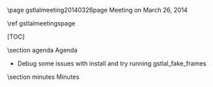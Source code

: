 \page gstlalmeeting20140326page Meeting on March 26, 2014

\ref gstlalmeetingspage

[TOC]

\section agenda Agenda

- Debug some issues with install and try running gstlal_fake_frames 

\section minutes Minutes

<!---
Actions
- Now that everyone is an expert on how to run gstlal_fake_frames how about the following: each reviewer take a usage case from the gstlal_fake_frames documentation
 - Sathya: Usage case 1
 - Jolien: Usage case 2
 - Duncan: Usage case 3
 - Florent: Usage case 4
- each person should run the case and use the information in the "Debug" section of the documentation to write out the pipeline.  Also, try making plots of the output, etc.  Examine it critically and figure out what questions you have and what you would like to see answered in order to validate each piece.  We will go over each case next week.
- I hope this leads to a systematic plan to review each element and document the review of each element, etc in a coherent way.

-->
